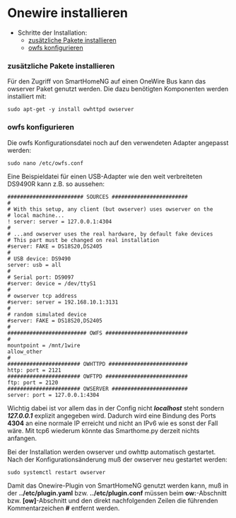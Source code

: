 #  Onewire installieren


- Schritte der Installation:
    - [zusätzliche Pakete installieren](#zusätzliche-pakete-installieren-3)
    - [owfs konfigurieren](#owfs-konfigurieren)


### zusätzliche Pakete installieren

Für den Zugriff von SmartHomeNG auf einen OneWire Bus kann das owserver Paket genutzt werden.
Die dazu benötigten Komponenten werden installiert mit:

```
sudo apt-get -y install owhttpd owserver
```

### owfs konfigurieren
Die owfs Konfigurationsdatei noch auf den verwendeten Adapter angepasst werden:

```
sudo nano /etc/owfs.conf
```

Eine Beispieldatei für einen USB-Adapter wie den weit verbreiteten DS9490R kann z.B. so aussehen:

```
######################## SOURCES ########################
#
# With this setup, any client (but owserver) uses owserver on the
# local machine...
! server: server = 127.0.0.1:4304
#
# ...and owserver uses the real hardware, by default fake devices
# This part must be changed on real installation
#server: FAKE = DS18S20,DS2405
#
# USB device: DS9490
server: usb = all
#
# Serial port: DS9097
#server: device = /dev/ttyS1
#
# owserver tcp address
#server: server = 192.168.10.1:3131
#
# random simulated device
#server: FAKE = DS18S20,DS2405
#
######################### OWFS ##########################
#
mountpoint = /mnt/1wire
allow_other
#
####################### OWHTTPD #########################
http: port = 2121
####################### OWFTPD ##########################
ftp: port = 2120
####################### OWSERVER ########################
server: port = 127.0.0.1:4304
```

Wichtig dabei ist vor allem das in der Config nicht ***localhost*** steht sondern ***127.0.0.1*** explizit angegeben wird. 
Dadurch wird eine Bindung des Ports **4304** an eine normale IP erreicht und nicht an IPv6 wie es sonst der Fall wäre. 
Mit tcp6 wiederum könnte das Smarthome.py derzeit nichts anfangen.

Bei der Installation werden owserver und owhttp automatisch gestartet.
Nach der Konfigurationsänderung muß der owserver neu gestartet werden:

```
sudo systemctl restart owserver
```

Damit das Onewire-Plugin von SmartHomeNG genutzt werden kann, muß in der **../etc/plugin.yaml** bzw. **../etc/plugin.conf** müssen beim **ow:**-Abschnitt bzw. **[ow]**-Abschnitt und den direkt nachfolgenden Zeilen die führenden Kommentarzeichen **#**
entfernt werden.

